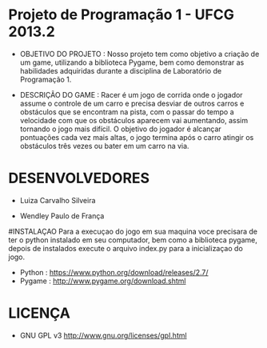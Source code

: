 # Projeto de Programação 1 - UFCG 2013.2

- OBJETIVO DO PROJETO : Nosso projeto tem como objetivo a criação de um game, utilizando a biblioteca Pygame, bem como demonstrar as
habilidades adquiridas durante a disciplina de Laboratório de Programação 1.

- DESCRIÇÃO DO GAME : Racer é um jogo de corrida onde o jogador assume o controle de um carro
e precisa desviar de outros carros e obstáculos que se encontram na pista, com o passar do tempo a velocidade com que os obstáculos aparecem vai aumentando,
assim tornando o jogo mais difícil.
    O objetivo do jogador é alcançar pontuações cada vez mais altas, o jogo
termina após o carro atingir os obstáculos três vezes ou bater em um carro na via.

# DESENVOLVEDORES
- Luiza Carvalho Silveira

- Wendley Paulo de França

#INSTALAÇAO
 Para a execuçao do jogo em sua maquina voce precisara de ter o python instalado em seu computador, 
bem como a biblioteca pygame, depois de instalados execute o arquivo index.py para a inicializaçao
do jogo.
- Python : https://www.python.org/download/releases/2.7/
- Pygame : http://www.pygame.org/download.shtml
    
# LICENÇA
- GNU GPL v3 http://www.gnu.org/licenses/gpl.html
